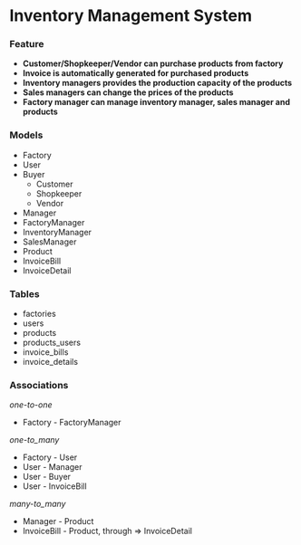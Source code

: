 # Inventory Management System

### Feature

* **Customer/Shopkeeper/Vendor can purchase products from factory**
* **Invoice is automatically generated for purchased products**
* **Inventory managers provides the production capacity of the products**
* **Sales managers can change the prices of the products**
* **Factory manager can manage inventory manager, sales manager and products**

### Models

* Factory
* User
 * Buyer
   * Customer
   * Shopkeeper
   * Vendor
 * Manager
  * FactoryManager
  * InventoryManager
  * SalesManager
* Product
* InvoiceBill
* InvoiceDetail

### Tables

* factories
* users
* products
* products_users
* invoice_bills
* invoice_details

### Associations

_one-to-one_
* Factory - FactoryManager

_one-to_many_
* Factory - User
* User - Manager
* User - Buyer
* User - InvoiceBill

_many-to_many_
* Manager - Product
* InvoiceBill - Product, through => InvoiceDetail

